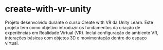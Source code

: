 # create-with-vr-unity
Projeto desenvolvido durante o curso Create with VR da Unity Learn. Este projeto tem como objetivo introduzir os fundamentos da criação de experiências em Realidade Virtual (VR). Inclui configuração de ambiente VR, interações básicas com objetos 3D e movimentação dentro do espaço virtual.
